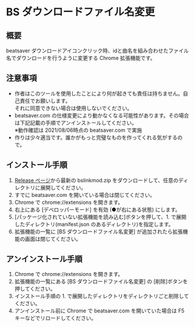 # BS ダウンロードファイル名変更

## 概要
beatsaver ダウンロードアイコンクリック時、idと曲名を組み合わせたファイル名でダウンロードを行うように変更する Chrome 拡張機能です。  

## 注意事項
- 作者はこのツールを使用したことにより何が起きても責任は持ちません。自己責任でお願いします。  
  それに同意できない場合は使用しないでください。
- beatsaver.com の仕様変更により動かなくなる可能性があります。その場合は下記記載の手順でアンインストールしてください。  
  ※動作確認は 2021/08/06時点の beatsaver.com で実施
- 作りは少々適当です。誰かがもっと完璧なものを作ってくれる気がするので。

## インストール手順
1. [Release ページ](https://github.com/ranmd9a/bslinkmod/releases)から最新の bslinkmod.zip をダウンロードして、任意のディレクトリに展開してください。
2. すでに beatsaver.com を開いている場合は閉じてください。
3. Chrome で chrome://extensions を開きます。
4. 右上にある [デベロッパーモード] を有効 (●が右にある状態) にします。
5. [パッケージ化されていない拡張機能を読み込む]ボタンを押して、1. で展開したディレクトリ(manifest.json のあるディレクトリ)を指定します。
6. 拡張機能の一覧に [BS ダウンロードファイル名変更] が追加されたら拡張機能の画面は閉じてください。

## アンインストール手順
1. Chrome で chrome://extensions を開きます。
2. 拡張機能の一覧にある [BS ダウンロードファイル名変更] の [削除]ボタンを押してください。
3. インストール手順の 1. で展開したディレクトリをディレクトリごと削除してください。
4. アンインストール前に Chrome で beatsaver.com を開いていた場合は F5 キーなどでリロードしてください。


